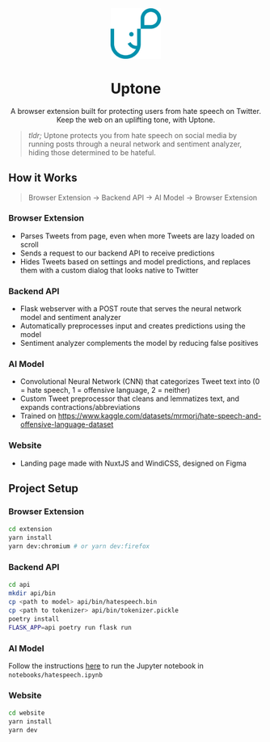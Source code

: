 <div align="center">
    <img alt="Logo" src="docs/logo.png" width="100" />
</div>
<h1 align="center">
    Uptone
</h1>
<p align="center">
    A browser extension built for protecting users from hate speech on Twitter. Keep the web on an uplifting tone, with Uptone.
</p>

> _tldr;_ Uptone protects you from hate speech on social media by running posts through a neural network and sentiment analyzer, hiding those determined to be hateful.

## How it Works

> Browser Extension -> Backend API -> AI Model -> Browser Extension

### Browser Extension

- Parses Tweets from page, even when more Tweets are lazy loaded on scroll
- Sends a request to our backend API to receive predictions
- Hides Tweets based on settings and model predictions, and replaces them with a custom dialog that looks native to Twitter

### Backend API

- Flask webserver with a POST route that serves the neural network model and sentiment analyzer
- Automatically preprocesses input and creates predictions using the model
- Sentiment analyzer complements the model by reducing false positives

### AI Model

- Convolutional Neural Network (CNN) that categorizes Tweet text into (0 = hate speech, 1 = offensive language, 2 = neither)
- Custom Tweet preprocessor that cleans and lemmatizes text, and expands contractions/abbreviations
- Trained on https://www.kaggle.com/datasets/mrmorj/hate-speech-and-offensive-language-dataset

### Website

- Landing page made with NuxtJS and WindiCSS, designed on Figma

## Project Setup

### Browser Extension

```bash
cd extension
yarn install
yarn dev:chromium # or yarn dev:firefox
```

### Backend API

```bash
cd api
mkdir api/bin
cp <path to model> api/bin/hatespeech.bin
cp <path to tokenizer> api/bin/tokenizer.pickle
poetry install
FLASK_APP=api poetry run flask run
```

### AI Model

Follow the instructions [here](https://www.codecademy.com/article/how-to-use-jupyter-notebooks) to run the Jupyter notebook in `notebooks/hatespeech.ipynb`

### Website

```bash
cd website
yarn install
yarn dev
```
